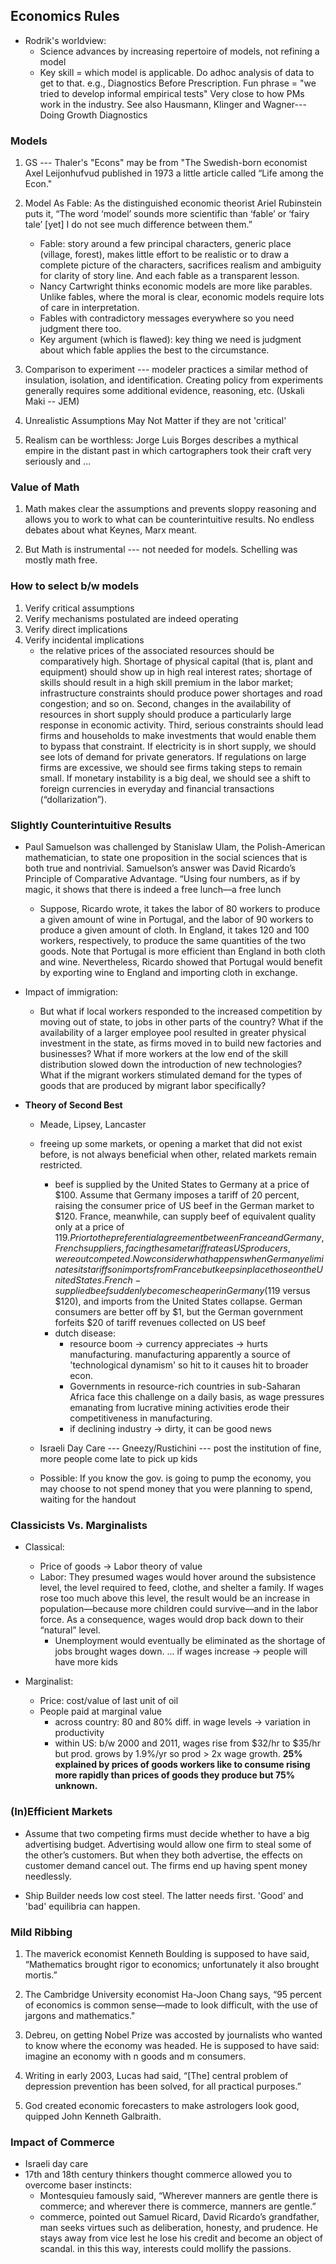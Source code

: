 ## Economics Rules

* Rodrik's worldview: 
    - Science advances by increasing repertoire of models, not refining a model
    - Key skill = which model is applicable. Do adhoc analysis of data to get to that. e.g., Diagnostics Before Prescription. Fun phrase = "we tried to develop informal empirical tests" Very close to how PMs work in the industry. See also Hausmann, Klinger and Wagner--- Doing Growth Diagnostics

### Models

1. GS --- Thaler's "Econs" may be from "The Swedish-born economist Axel Leijonhufvud published in 1973 a little article called “Life among the Econ."

2. Model As Fable: As the distinguished economic theorist Ariel Rubinstein puts it, “The word ‘model’ sounds more scientific than ‘fable’ or ‘fairy tale’ [yet] I do not see much difference between them.”
    - Fable: story around a few principal characters, generic place (village, forest), makes little effort to be realistic or to draw a complete picture of the characters, sacrifices realism and ambiguity for clarity of story line. And each fable as a transparent lesson.
    - Nancy Cartwright thinks economic models are more like parables. Unlike fables, where the moral is clear, economic models require lots of care in interpretation. 
    - Fables with contradictory messages everywhere so you need judgment there too.
    - Key argument (which is flawed): key thing we need is judgment about which fable applies the best to the circumstance.

3. Comparison to experiment --- modeler practices a similar method of insulation, isolation, and identification. Creating policy from experiments generally requires some additional evidence, reasoning, etc. (Uskali Maki -- JEM)

4. Unrealistic Assumptions May Not Matter if they are not 'critical'

5. Realism can be worthless: Jorge Luis Borges describes a mythical empire in the distant past in which cartographers took their craft very seriously and ...

### Value of Math 

1. Math makes clear the assumptions and prevents sloppy reasoning and allows you to work to what can be counterintuitive results. No endless debates about what Keynes, Marx meant. 

2. But Math is instrumental --- not needed for models. Schelling was mostly math free.

### How to select b/w models

1. Verify critical assumptions
2. Verify mechanisms postulated are indeed operating
3. Verify direct implications
4. Verify incidental implications
    - the relative prices of the associated resources should be comparatively high. Shortage of physical capital (that is, plant and equipment) should show up in high real interest rates; shortage of skills should result in a high skill premium in the labor market; infrastructure constraints should produce power shortages and road congestion; and so on. Second, changes in the availability of resources in short supply should produce a particularly large response in economic activity. Third, serious constraints should lead firms and households to make investments that would enable them to bypass that constraint. If electricity is in short supply, we should see lots of demand for private generators. If regulations on large firms are excessive, we should see firms taking steps to remain small. If monetary instability is a big deal, we should see a shift to foreign currencies in everyday and financial transactions (“dollarization”).

### Slightly Counterintuitive Results

* Paul Samuelson was challenged by Stanislaw Ulam, the Polish-American mathematician, to state one proposition in the social sciences that is both true and nontrivial. Samuelson’s answer was David Ricardo’s Principle of Comparative Advantage. “Using four numbers, as if by magic, it shows that there is indeed a free lunch—a free lunch
    - Suppose, Ricardo wrote, it takes the labor of 80 workers to produce a given amount of wine in Portugal, and the labor of 90 workers to produce a given amount of cloth. In England, it takes 120 and 100 workers, respectively, to produce the same quantities of the two goods. Note that Portugal is more efficient than England in both cloth and wine. Nevertheless, Ricardo showed that Portugal would benefit by exporting wine to England and importing cloth in exchange.

* Impact of immigration: 
    - But what if local workers responded to the increased competition by moving out of state, to jobs in other parts of the country? What if the availability of a larger employee pool resulted in greater physical investment in the state, as firms moved in to build new factories and businesses? What if more workers at the low end of the skill distribution slowed down the introduction of new technologies? What if the migrant workers stimulated demand for the types of goods that are produced by migrant labor specifically?

* **Theory of Second Best**

    * Meade, Lipsey, Lancaster
    * freeing up some markets, or opening a market that did not exist before, is not always beneficial when other, related markets remain restricted.
        * beef is supplied by the United States to Germany at a price of $100. Assume that Germany imposes a tariff of 20 percent, raising the consumer price of US beef in the German market to $120. France, meanwhile, can supply beef of equivalent quality only at a price of $119. Prior to the preferential agreement between France and Germany, French suppliers, facing the same tariff rate as US producers, were outcompeted. Now consider what happens when Germany eliminates its tariffs on imports from France but keeps in place those on the United States. French-supplied beef suddenly becomes cheaper in Germany ($119 versus $120), and imports from the United States collapse. German consumers are better off by $1, but the German government forfeits $20 of tariff revenues collected on US beef
        * dutch disease: 
            - resource boom -> currency appreciates -> hurts manufacturing. manufacturing apparently a source of 'technological dynamism' so hit to it causes hit to broader econ.
            - Governments in resource-rich countries in sub-Saharan Africa face this challenge on a daily basis, as wage pressures emanating from lucrative mining activities erode their competitiveness in manufacturing.
            - if declining industry -> dirty, it can be good news
    
    * Israeli Day Care --- Gneezy/Rustichini --- post the institution of fine, more people come late to pick up kids

    * Possible: If you know the gov. is going to pump the economy, you may choose to not spend money that you were planning to spend, waiting for the handout 

### Classicists Vs. Marginalists

* Classical: 
    - Price of goods -> Labor theory of value
    - Labor: They presumed wages would hover around the subsistence level, the level required to feed, clothe, and shelter a family. If wages rose too much above this level, the result would be an increase in population—because more children could survive—and in the labor force. As a consequence, wages would drop back down to their “natural” level.
        + Unemployment would eventually be eliminated as the shortage of jobs brought wages down. ... if wages increase -> people will have more kids

* Marginalist:
    - Price: cost/value of last unit of oil
    - People paid at marginal value
        + across country: 80 and 80% diff. in wage levels -> variation in productivity
        + within US: b/w 2000 and 2011, wages rise from $32/hr to $35/hr but prod. grows by 1.9%/yr so prod > 2x wage growth. **25% explained by prices of goods workers like to consume rising more rapidly than prices of goods they produce but 75% unknown.**

### (In)Efficient Markets

* Assume that two competing firms must decide whether to have a big advertising budget. Advertising would allow one firm to steal some of the other’s customers. But when they both advertise, the effects on customer demand cancel out. The firms end up having spent money needlessly.

* Ship Builder needs low cost steel. The latter needs first. 'Good' and 'bad' equilibria can happen.

### Mild Ribbing

1. The maverick economist Kenneth Boulding is supposed to have said, “Mathematics brought rigor to economics; unfortunately it also brought mortis.” 

2. The Cambridge University economist Ha-Joon Chang says, “95 percent of economics is common sense—made to look difficult, with the use of jargons and mathematics."

3. Debreu, on getting Nobel Prize was accosted by journalists who wanted to know where the economy was headed. He is supposed to have said: imagine an economy with n goods and m consumers.

4.  Writing in early 2003, Lucas had said, “[The] central problem of depression prevention has been solved, for all practical purposes.”

5. God created economic forecasters to make astrologers look good, quipped John Kenneth Galbraith.

### Impact of Commerce

* Israeli day care
* 17th and 18th century thinkers thought commerce allowed you to overcome baser instincts: 
    - Montesquieu famously said, “Wherever manners are gentle there is commerce; and wherever there is commerce, manners are gentle.”
    - commerce, pointed out Samuel Ricard, David Ricardo’s grandfather, man seeks virtues such as deliberation, honesty, and prudence. He stays away from vice lest he lose his credit and become an object of scandal. in this this way, interests could mollify the passions.








